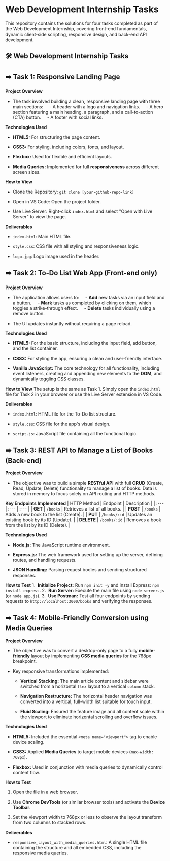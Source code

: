 # Web Development Internship Tasks

This repository contains the solutions for four tasks completed as part of the Web Development Internship, covering front-end fundamentals, dynamic client-side scripting, responsive design, and back-end API development.

## 🛠️ Web Development Internship Tasks

## ➡️ Task 1: Responsive Landing Page

**Project Overview**

* The task involved building a clean, responsive landing page with three main sections:
      - A header with a logo and navigation links.
      - A hero section featuring a main heading, a paragraph, and a call-to-action (CTA) button.
      - A footer with social links.

**Technologies Used**

* **HTML5:** For structuring the page content.

* **CSS3:** For styling, including colors, fonts, and layout.

* **Flexbox:** Used for flexible and efficient layouts.

* **Media Queries:** Implemented for full **responsiveness** across different screen sizes.

**How to View**

* Clone the Repository: `git clone [your-github-repo-link]`

* Open in VS Code: Open the project folder.

* Use Live Server: Right-click `index.html` and select "Open with Live Server" to view the page.

**Deliverables**

* `index.html`: Main HTML file.

* `style.css`: CSS file with all styling and responsiveness logic.

* `logo.jpg`: Logo image used in the header.

## ➡️ Task 2: To-Do List Web App (Front-end only)

**Project Overview**

* The application allows users to:
      - **Add** new tasks via an input field and a button.
      - **Mark** tasks as completed by clicking on them, which toggles a strike-through effect.
      - **Delete** tasks individually using a remove button.

* The UI updates instantly without requiring a page reload.

**Technologies Used**

* **HTML5:** For the basic structure, including the input field, add button, and the list container.

* **CSS3:** For styling the app, ensuring a clean and user-friendly interface.

* **Vanilla JavaScript:** The core technology for all functionality, including event listeners, creating and appending new elements to the **DOM**, and dynamically toggling CSS classes.

**How to View**
The setup is the same as Task 1. Simply open the `index.html` file for Task 2 in your browser or use the Live Server extension in VS Code.

**Deliverables**

* `index.html`: HTML file for the To-Do list structure.

* `style.css`: CSS file for the app's visual design.

* `script.js`: JavaScript file containing all the functional logic.

## ➡️ Task 3: REST API to Manage a List of Books (Back-end)

**Project Overview**

* The objective was to build a simple **RESTful API** with full **CRUD** (Create, Read, Update, Delete) functionality to manage a list of books. Data is stored in memory to focus solely on API routing and HTTP methods.

**Key Endpoints Implemented**
| HTTP Method | Endpoint | Description |
| :--- | :--- | :--- |
| **GET** | `/books` | Retrieves a list of all books. |
| **POST** | `/books` | Adds a new book to the list (Create). |
| **PUT** | `/books/:id` | Updates an existing book by its ID (Update). |
| **DELETE** | `/books/:id` | Removes a book from the list by its ID (Delete). |

**Technologies Used**

* **Node.js:** The JavaScript runtime environment.

* **Express.js:** The web framework used for setting up the server, defining routes, and handling requests.

* **JSON Handling:** Parsing request bodies and sending structured responses.

**How to Test**
1.  **Initialize Project:** Run `npm init -y` and install Express: `npm install express`.
2.  **Run Server:** Execute the main file using `node server.js` (or `node app.js`).
3.  **Use Postman:** Test all four endpoints by sending requests to `http://localhost:3000/books` and verifying the responses.

## ➡️ Task 4: Mobile-Friendly Conversion using Media Queries

**Project Overview**

* The objective was to convert a desktop-only page to a fully **mobile-friendly** layout by implementing **CSS media queries** for the $768\text{px}$ breakpoint.

* Key responsive transformations implemented:

  * **Vertical Stacking:** The main article content and sidebar were switched from a horizontal `flex` layout to a vertical `column` stack.

  * **Navigation Restructure:** The horizontal header navigation was converted into a vertical, full-width list suitable for touch input.

  * **Fluid Scaling:** Ensured the feature image and all content scale within the viewport to eliminate horizontal scrolling and overflow issues.

**Technologies Used**

* **HTML5:** Included the essential `<meta name="viewport">` tag to enable device scaling.

* **CSS3:** Applied **Media Queries** to target mobile devices (`max-width: 768px`).

* **Flexbox:** Used in conjunction with media queries to dynamically control content flow.

**How to Test**

1. Open the file in a web browser.

2. Use **Chrome DevTools** (or similar browser tools) and activate the **Device Toolbar**.

3. Set the viewport width to $768\text{px}$ or less to observe the layout transform from two columns to stacked rows.

**Deliverables**

* `responsive_layout_with_media_queries.html`: A single HTML file containing the structure and all embedded CSS, including the responsive media queries.
